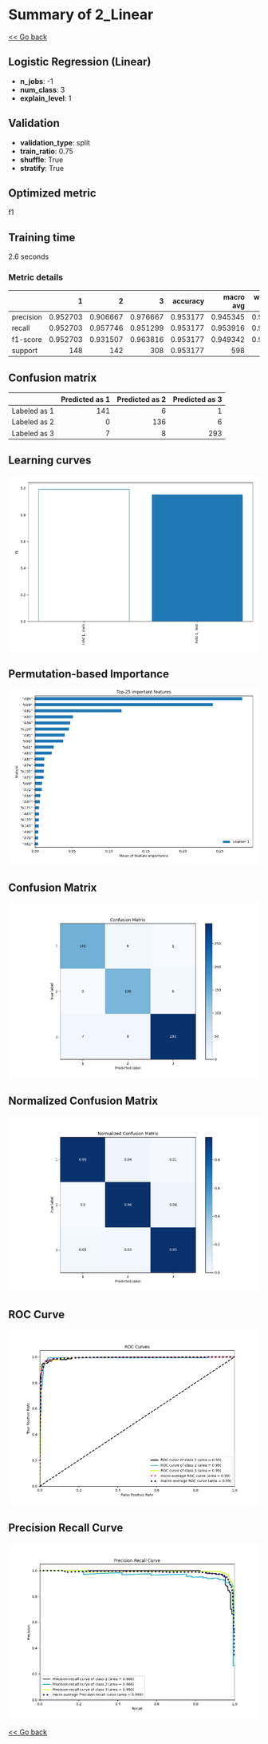 # Summary of 2_Linear

[<< Go back](../README.md)


## Logistic Regression (Linear)
- **n_jobs**: -1
- **num_class**: 3
- **explain_level**: 1

## Validation
 - **validation_type**: split
 - **train_ratio**: 0.75
 - **shuffle**: True
 - **stratify**: True

## Optimized metric
f1

## Training time

2.6 seconds

### Metric details
|           |          1 |          2 |          3 |   accuracy |   macro avg |   weighted avg |   logloss |
|:----------|-----------:|-----------:|-----------:|-----------:|------------:|---------------:|----------:|
| precision |   0.952703 |   0.906667 |   0.976667 |   0.953177 |    0.945345 |       0.954114 |  0.161165 |
| recall    |   0.952703 |   0.957746 |   0.951299 |   0.953177 |    0.953916 |       0.953177 |  0.161165 |
| f1-score  |   0.952703 |   0.931507 |   0.963816 |   0.953177 |    0.949342 |       0.953393 |  0.161165 |
| support   | 148        | 142        | 308        |   0.953177 |  598        |     598        |  0.161165 |


## Confusion matrix
|              |   Predicted as 1 |   Predicted as 2 |   Predicted as 3 |
|:-------------|-----------------:|-----------------:|-----------------:|
| Labeled as 1 |              141 |                6 |                1 |
| Labeled as 2 |                0 |              136 |                6 |
| Labeled as 3 |                7 |                8 |              293 |

## Learning curves
![Learning curves](learning_curves.png)

## Permutation-based Importance
![Permutation-based Importance](permutation_importance.png)
## Confusion Matrix

![Confusion Matrix](confusion_matrix.png)


## Normalized Confusion Matrix

![Normalized Confusion Matrix](confusion_matrix_normalized.png)


## ROC Curve

![ROC Curve](roc_curve.png)


## Precision Recall Curve

![Precision Recall Curve](precision_recall_curve.png)



[<< Go back](../README.md)
